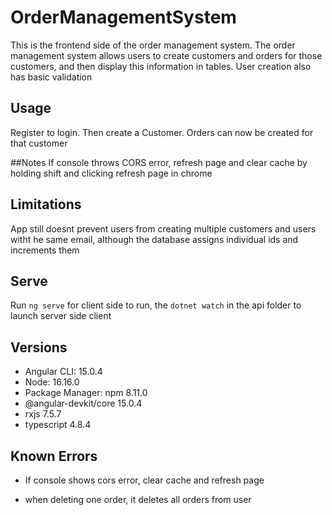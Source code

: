 # OrderManagementSystem

This is the frontend side of the order management system. The order management system allows users to create customers and orders for those customers, and then display 
this information in tables. User creation also has basic validation

## Usage
Register to login. Then create a Customer. Orders can now be created for that customer 

##Notes
If console throws CORS error, refresh page and clear cache by holding shift and clicking refresh page in chrome

## Limitations
App still doesnt prevent users from creating multiple customers and users witht he same email, although the database
assigns individual ids and increments them

## Serve
Run `ng serve` for client side to run, the `dotnet watch` in the api folder to launch server side client

## Versions
 - Angular CLI: 15.0.4
 - Node: 16.16.0
 - Package Manager: npm 8.11.0
 - @angular-devkit/core            15.0.4
 - rxjs                            7.5.7
 - typescript                      4.8.4

## Known Errors
- If console shows cors error, clear cache and refresh page

- when deleting one order, it deletes all orders from user



